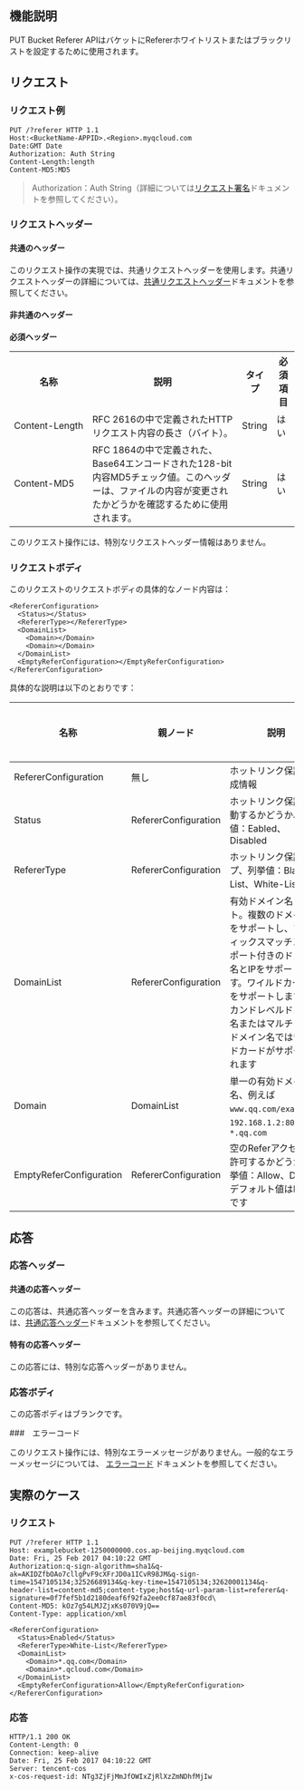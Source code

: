 ## 機能説明

PUT Bucket Referer APIはバケットにRefererホワイトリストまたはブラックリストを設定するために使用されます。

## リクエスト

### リクエスト例

```shell
PUT /?referer HTTP 1.1
Host:<BucketName-APPID>.<Region>.myqcloud.com
Date:GMT Date
Authorization: Auth String
Content-Length:length
Content-MD5:MD5
```

> Authorization：Auth String（詳細については[リクエスト署名](https://intl.cloud.tencent.com/document/product/436/7778)ドキュメントを参照してください）。 

### リクエストヘッダー

#### 共通のヘッダー

このリクエスト操作の実現では、共通リクエストヘッダーを使用します。共通リクエストヘッダーの詳細については、[共通リクエストヘッダー](https://cloud.tencent.com/document/product/436/7728)ドキュメントを参照してください。

#### 非共通のヘッダー

**必須ヘッダー**

<table>
   <tr>
      <th>名称</th>
      <th>説明</th>
      <th>タイプ</th>
      <th>必須項目</th>
   </tr>
   <tr>
      <td nowrap="nowrap">Content-Length</td>
      <td>RFC 2616の中で定義されたHTTPリクエスト内容の長さ（バイト）。</td>
      <td>String</td>
      <td>はい</td>
   </tr>
   <tr>
      <td>Content-MD5</td>
      <td>RFC 1864の中で定義された、Base64エンコードされた128-bit内容MD5チェック値。このヘッダーは、ファイルの内容が変更されたかどうかを確認するために使用されます。</td>
      <td>String</td>
      <td>はい</td>
   </tr>
</table>

このリクエスト操作には、特別なリクエストヘッダー情報はありません。

### リクエストボディ

このリクエストのリクエストボディの具体的なノード内容は：

```shell
<RefererConfiguration>
  <Status></Status>
  <RefererType></RefererType>
  <DomainList>
    <Domain></Domain>
    <Domain></Domain>
  </DomainList>
  <EmptyReferConfiguration></EmptyReferConfiguration>
</RefererConfiguration>
```

具体的な説明は以下のとおりです：

| 名称                    | 親ノード               | 説明                                                         | タイプ      | 必須項目 |
| ----------------------- | -------------------- | ------------------------------------------------------------ | --------- | ---- |
| RefererConfiguration    | 無し                   | ホットリンク保護の構成情報                                               | Container | はい   |
| Status                  | RefererConfiguration | ホットリンク保護を起動するかどうか、列挙値：Eabled、Disabled                | String    | はい   |
| RefererType             | RefererConfiguration | ホットリンク保護タイプ、列挙値：Black-List、White-List               | String    | はい   |
| DomainList              | RefererConfiguration | 有効ドメイン名リスト。複数のドメイン名をサポートし、プレフィックスマッチング。ポート付きのドメイン名とIPをサポートします。ワイルドカード`* `をサポートします。セカンドレベルドメイン名またはマルチレベルドメイン名ではワイルドカードがサポートされます | Container | はい   |
| Domain                  | DomainList           | 単一の有効ドメイン名、例えば `www.qq.com/example`、`192.168.1.2:8080`、`*.qq.com` | String    | はい   |
| EmptyReferConfiguration | RefererConfiguration | 空のReferアクセスを許可するかどうか、列挙値：Allow、Deny、デフォルト値はDenyです | String    | いいえ   |


## 応答

### 応答ヘッダー

#### 共通の応答ヘッダー

この応答は、共通応答ヘッダーを含みます。共通応答ヘッダーの詳細については、[共通応答ヘッダー](https://cloud.tencent.com/document/product/436/7729)ドキュメントを参照してください。

#### 特有の応答ヘッダー

この応答には、特別な応答ヘッダーがありません。

### 応答ボディ

この応答ボディはブランクです。

###　エラーコード

このリクエスト操作には、特別なエラーメッセージがありません。一般的なエラーメッセージについては、 [エラーコード](https://cloud.tencent.com/document/product/436/7730) ドキュメントを参照してください。

## 実際のケース

### リクエスト

```shell
PUT /?referer HTTP 1.1
Host: examplebucket-1250000000.cos.ap-beijing.myqcloud.com
Date: Fri, 25 Feb 2017 04:10:22 GMT
Authorization:q-sign-algorithm=sha1&q-ak=AKIDZfbOAo7cllgPvF9cXFrJD0a1ICvR98JM&q-sign-time=1547105134;32526689134&q-key-time=1547105134;32620001134&q-header-list=content-md5;content-type;host&q-url-param-list=referer&q-signature=0f7fef5b1d2180deaf6f92fa2ee0cf87ae83f0cd\
Content-MD5: kOz7g54LMJZjxKs070V9jQ==
Content-Type: application/xml

<RefererConfiguration>
  <Status>Enabled</Status>
  <RefererType>White-List</RefererType>
  <DomainList>
    <Domain>*.qq.com</Domain>
    <Domain>*.qcloud.com</Domain>
  </DomainList>
  <EmptyReferConfiguration>Allow</EmptyReferConfiguration>
</RefererConfiguration>
```

### 応答

```shell
HTTP/1.1 200 OK
Content-Length: 0
Connection: keep-alive
Date: Fri, 25 Feb 2017 04:10:22 GMT
Server: tencent-cos
x-cos-request-id: NTg3ZjFjMmJfOWIxZjRlXzZmNDhfMjIw
```

